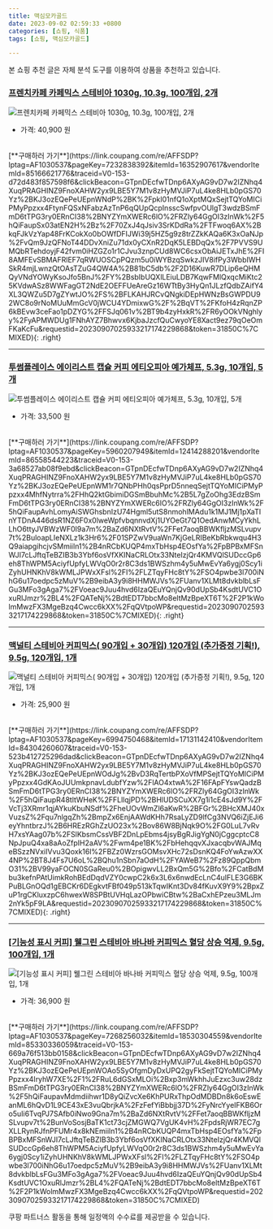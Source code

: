 ```yaml
---
title: 맥심모카골드
date: 2023-09-02 02:59:33 +0800
categories: [쇼핑, 식품]
tags: [쇼핑, 맥심모카골드]

---
```


본 쇼핑 추천 글은 자체 분석 도구를 이용하여 상품을 추천하고 있습니다.
### [프렌치카페 카페믹스 스테비아 1030g, 10.3g, 100개입, 2개](https://link.coupang.com/re/AFFSDP?lptag=AF1030537&pageKey=7232838392&itemId=16352907617&vendorItemId=85166621776&traceid=V0-153-d72d483f857598f6&clickBeacon=GTpnDEcfwTDnp6AXyAG9vD7w2IZNhq4XuqPRAGHINZ9FnoXAHW2yx9LBE5Y7M1v8zHyMVJiP7uL4ke8HLb0pGS70Yz%2BKJ3ozEQePeUEpnWNdP%2BK%2Fpkl01nfQ1oXptMQxSejtTQYoMICiPMyPpzxx4FtynFQSxNFabzAzTnP6qQUpQcpInsscSwfpvOUlgT3wdzBSmFmD6tTPG3ry0ERnCI38%2BNYZYmXWERc6lO%2FRZly64GgOI3zInWk%2F5hQiFaupSx03atEN2H%2Bz%2F70ZxJ4qJsiv3SrKDdRa%2FTFwoq6AX%2BkqFJkVzYap48FrKCokXo0bOWfDFIJWi39j5HZ5g9z8trZZkKAQa6K3xOaNJp%2FvQm9JzQFNoT44DDvXniZu71dx0yCXnR2DqK5LEBDqQx%2F7PVVS9UMQbRTehdoyjF42fvm0iHZGZo1r1CJvu3znpCUd8WC6csxObAiJETxJhE%2FI8AMFEvSBMAFRlEF7qRWUOSCpPQzm5u0iWYBzqSwkzJIV8ifPy3WbbIWHSkR4mjLwnzQtOAsTZuG4QW4A%2B81bC5db%2F2D16KuwR7DLip6eQHMQyVNdYOWyKsoJfo5BnJ%2FY%2BsbIbUQXlLEiuLDB7KqwFMlQxqcMiKtc25KVdwASz8WWFagGT2NdE2OEFFUeAreGz16WTtBy3HyQn1JLzfQdbZAifY4XL3QWZu5D7gZYwtJO%2FS%2BFLKAHJRCvQNgkiDEpHWNzBsGWPDU92WC8o9rNoMUuMmGcV0jWCU4YDmixwG%2F%2BqVT%2FKfoH4zRqnZP6kBEvw3ceFao1pDZYG%2FFSJq061v%2BT9b4zyHxkR%2FR6yOOkVNghlyy%2FyAPMWDUg1FNhAYZ7Bhwvx6KjbaJzcfQuCwyoYE8Xact9ez79qOeOmFKaKcFu&requestid=20230907025933217174229868&token=31850C%7CMIXED)
![프렌치카페 카페믹스 스테비아 1030g, 10.3g, 100개입, 2개](https://ads-partners.coupang.com/image1/IWjUsuwk1PY7BL2hIdD9EohkrQDcUuD6tudKbLTdTJWg3daWzoCG9bz4ZYzeyFNPDjNBzzQ700ahc9RyxqaRtsyJH7KG2_AJtL-kbGWe1QUuyflGQA4Kr8lIojA1sX5TX4zB3qBokhYFY9Z3fV5TtAuhxH4mOYBd-FsZ-_0QituZaPg4eVS_D0d3Zx2hMtxLZQ0qwOCRnyU0bs3D5uBTu7yFwiD-yfXpeEiVl4_E5d59NgYf5K3DwCluyuQ2Y4vpBp4hI5wN1jzj-9w4uOfLhVOcq4nDywg=)
- 가격: 40,900 원
<br>
[**구매하러 가기**](https://link.coupang.com/re/AFFSDP?lptag=AF1030537&pageKey=7232838392&itemId=16352907617&vendorItemId=85166621776&traceid=V0-153-d72d483f857598f6&clickBeacon=GTpnDEcfwTDnp6AXyAG9vD7w2IZNhq4XuqPRAGHINZ9FnoXAHW2yx9LBE5Y7M1v8zHyMVJiP7uL4ke8HLb0pGS70Yz%2BKJ3ozEQePeUEpnWNdP%2BK%2Fpkl01nfQ1oXptMQxSejtTQYoMICiPMyPpzxx4FtynFQSxNFabzAzTnP6qQUpQcpInsscSwfpvOUlgT3wdzBSmFmD6tTPG3ry0ERnCI38%2BNYZYmXWERc6lO%2FRZly64GgOI3zInWk%2F5hQiFaupSx03atEN2H%2Bz%2F70ZxJ4qJsiv3SrKDdRa%2FTFwoq6AX%2BkqFJkVzYap48FrKCokXo0bOWfDFIJWi39j5HZ5g9z8trZZkKAQa6K3xOaNJp%2FvQm9JzQFNoT44DDvXniZu71dx0yCXnR2DqK5LEBDqQx%2F7PVVS9UMQbRTehdoyjF42fvm0iHZGZo1r1CJvu3znpCUd8WC6csxObAiJETxJhE%2FI8AMFEvSBMAFRlEF7qRWUOSCpPQzm5u0iWYBzqSwkzJIV8ifPy3WbbIWHSkR4mjLwnzQtOAsTZuG4QW4A%2B81bC5db%2F2D16KuwR7DLip6eQHMQyVNdYOWyKsoJfo5BnJ%2FY%2BsbIbUQXlLEiuLDB7KqwFMlQxqcMiKtc25KVdwASz8WWFagGT2NdE2OEFFUeAreGz16WTtBy3HyQn1JLzfQdbZAifY4XL3QWZu5D7gZYwtJO%2FS%2BFLKAHJRCvQNgkiDEpHWNzBsGWPDU92WC8o9rNoMUuMmGcV0jWCU4YDmixwG%2F%2BqVT%2FKfoH4zRqnZP6kBEvw3ceFao1pDZYG%2FFSJq061v%2BT9b4zyHxkR%2FR6yOOkVNghlyy%2FyAPMWDUg1FNhAYZ7Bhwvx6KjbaJzcfQuCwyoYE8Xact9ez79qOeOmFKaKcFu&requestid=20230907025933217174229868&token=31850C%7CMIXED){: .right}
<br>

---

### [투썸플레이스 에이리스트 캡슐 커피 에티오피아 예가체프, 5.3g, 10개입, 5개](https://link.coupang.com/re/AFFSDP?lptag=AF1030537&pageKey=5960207949&itemId=12414288201&vendorItemId=86558544223&traceid=V0-153-3a68527ab08f9ebd&clickBeacon=GTpnDEcfwTDnp6AXyAG9vD7w2IZNhq4XuqPRAGHINZ9FnoXAHW2yx9LBE5Y7M1v8zHyMVJiP7uL4ke8HLb0pGS70Yz%2BKJ3ozEQePeUEpnWM1r7QNbPHh0qsPprD5nneqSejtTQYoMICiPMyPpzxx4MhfNytrra%2FHhQ2ktGbimiDGSmBbuhMc%2B5L7gZoOhg3EdzBSmFmD6tTPG3ry0ERnCI38%2BNYZYmXWERc6lO%2FRZly64GgOI3zInWk%2F5hQiFaupAvhLomyAiSWGhsbnIzU74Hgml5utS8nmohlMAdu1k1MJ1Mj1pXaTInYTDnA446dsR1NZ6F0x0lweWpfvbqnnvdXj1UYOeGt7Q1OedAnwMCyYkhLLhO6ttyJVBWzWF0I9a7m%2BaZd6NXtRvtV%2FFet7aoqBBWKfljzMSLvupv7t%2BuloapLIeNXLz1k3Hr6%2F01SPZwV9uaWn7KjGeLRIBeKbRbkwqu4H3Q9aiapgihcjvSMmiiln1%2B4nRCbKUQP4mxTbHsp4EOsfYa%2FpBPBxMFSnWJI7cLJftqTeBZIB3b3Ybf6osVfXKINaCRLOtx33NteIzjQr4KMVQlSUDccGp6eh8ThWPM5AciyfUpfyLWVqO0r2r8C3ds1BWSzhm4y5uMwEvYa6ygj0Scy1iZyhUHNKhV8kWMLJPWxXFsl%2FI%2FLZTqyFHc8tY%2FSO4pwbe3l700iNhG6u17oedpc5zMuV%2B9eibA3y9i8HHMWJVs%2FUanv1XLMt8dvkblbLsFGu3MFo3gAga7%2FVoeac9Juu4hvd6IzaQEuYQnjQv90dUpSb4KsdtUVC1OxuRlJmzr%2BL4%2FQATeNj%2BdtEDT7bbcMo8eltMzBpeXT6T%2F2P1kWolmMwzFX3MgeBzq4Cwcc6kXX%2FqQVtpoWP&requestid=20230907025933217174229868&token=31850C%7CMIXED)
![투썸플레이스 에이리스트 캡슐 커피 에티오피아 예가체프, 5.3g, 10개입, 5개](https://ads-partners.coupang.com/image1/Gyqqe_hFVcKhH9WhG1FOE2B26QVfiEs0qlEJY5p8Ukui6APwmEyj66Ot67ylZYoXlEj4pnVfLh5A6rWIfJbu8R9N1ACUh4-LCbLraXhP3ZIESRndy4qJyvNLyGBhDwWcniLjSIV7he-b3dgMWOxDjgMJDwBN2dqelMttL1iSSsTeRJx67sUAbFHqTsOWIRHeFf1GKrFJbZAkniuie123dmQvaV-D8q_gs1daigGrT4PQwOie1dvtXyGbERMjft5AduZRl2kY0w3dblDLimsz8RU8zYWUiRyPxNSkGPm-zOzHXMyOsA==)
- 가격: 33,500 원
<br>
[**구매하러 가기**](https://link.coupang.com/re/AFFSDP?lptag=AF1030537&pageKey=5960207949&itemId=12414288201&vendorItemId=86558544223&traceid=V0-153-3a68527ab08f9ebd&clickBeacon=GTpnDEcfwTDnp6AXyAG9vD7w2IZNhq4XuqPRAGHINZ9FnoXAHW2yx9LBE5Y7M1v8zHyMVJiP7uL4ke8HLb0pGS70Yz%2BKJ3ozEQePeUEpnWM1r7QNbPHh0qsPprD5nneqSejtTQYoMICiPMyPpzxx4MhfNytrra%2FHhQ2ktGbimiDGSmBbuhMc%2B5L7gZoOhg3EdzBSmFmD6tTPG3ry0ERnCI38%2BNYZYmXWERc6lO%2FRZly64GgOI3zInWk%2F5hQiFaupAvhLomyAiSWGhsbnIzU74Hgml5utS8nmohlMAdu1k1MJ1Mj1pXaTInYTDnA446dsR1NZ6F0x0lweWpfvbqnnvdXj1UYOeGt7Q1OedAnwMCyYkhLLhO6ttyJVBWzWF0I9a7m%2BaZd6NXtRvtV%2FFet7aoqBBWKfljzMSLvupv7t%2BuloapLIeNXLz1k3Hr6%2F01SPZwV9uaWn7KjGeLRIBeKbRbkwqu4H3Q9aiapgihcjvSMmiiln1%2B4nRCbKUQP4mxTbHsp4EOsfYa%2FpBPBxMFSnWJI7cLJftqTeBZIB3b3Ybf6osVfXKINaCRLOtx33NteIzjQr4KMVQlSUDccGp6eh8ThWPM5AciyfUpfyLWVqO0r2r8C3ds1BWSzhm4y5uMwEvYa6ygj0Scy1iZyhUHNKhV8kWMLJPWxXFsl%2FI%2FLZTqyFHc8tY%2FSO4pwbe3l700iNhG6u17oedpc5zMuV%2B9eibA3y9i8HHMWJVs%2FUanv1XLMt8dvkblbLsFGu3MFo3gAga7%2FVoeac9Juu4hvd6IzaQEuYQnjQv90dUpSb4KsdtUVC1OxuRlJmzr%2BL4%2FQATeNj%2BdtEDT7bbcMo8eltMzBpeXT6T%2F2P1kWolmMwzFX3MgeBzq4Cwcc6kXX%2FqQVtpoWP&requestid=20230907025933217174229868&token=31850C%7CMIXED){: .right}
<br>

---

### [맥널티 스테비아 커피믹스( 90개입 + 30개입) 120개입 (추가증정 기획!), 9.5g, 120개입, 1개](https://link.coupang.com/re/AFFSDP?lptag=AF1030537&pageKey=6994750468&itemId=17131142410&vendorItemId=84304260607&traceid=V0-153-523b412725296dad&clickBeacon=GTpnDEcfwTDnp6AXyAG9vD7w2IZNhq4XuqPRAGHINZ9FnoXAHW2yx9LBE5Y7M1v8zHyMVJiP7uL4ke8HLb0pGS70Yz%2BKJ3ozEQePeUEpnWOdJg%2BvD3RqTertbPXoVfMPSejtTQYoMICiPMyPpzxx4GdKAoJUUmkpnavLdubfYzw%2FlAO4xtwA%2F16FApFYswQadzBSmFmD6tTPG3ry0ERnCI38%2BNYZYmXWERc6lO%2FRZly64GgOI3zInWk%2F5hQiFaupR48tltWHeK%2FFLllqjPD%2BHlUDSCuXX7g1i1cE4sJd9Y%2FVcTj3XRmr1qjAYkuKbuNSdf%2FheUOvWmZl6aKwR%2BFGr%2BHcXMJ40xVuzsZ%2Fqu7nlgqZh%2BmpZx6EnjAAWdKHh7RsaLyZD9lfCg3NVQ6iZjEJi6eyYhntbrzJ%2B6HREzRGhZzUO23x%2Bov86W8BjNqk9O%2FG0LuL7vRvH7xsYAag07b%2FSlKbsmCssVBF2DnLpEbms4jsyBgRJigYgN0jCggcptcC8NpJpuQ4xa8aAoZfpIH2aAV%2Fwm4pe1BK%2FbHehqqvXJxacqbvWAJMqeBSzzNVxiIVvu3Qoxk16l%2FBZz0WzrsGOMsvXHc72sDsnKQ4FoYwAzwXX4NP%2BT8J4Fs7U6oL%2BQhu1nSbn7aOdH%2FYAWeB7%2Fz89QppQbmO31%2BV99yaFOCN0SGaReu0%2BOpigwvLL2BxQm5G%2Bfo%2FCatBdMbu3kefnPAtUimkRohBEdDqdVZY0cwpC2k6x3L6x6nwdEcLnC4ulFLE3G6BKPuBLGnOQd1gEBCKr6DEgkvtFBf049p513kTqwIKnt3Dv84fKuvX9Y9%2BpxZuP1rgCKluxzpC6hwexW8SPBtUVHqLazOPbwiCBtw%2BaCxhEPzeu3MLJm2nYk5pF9LA&requestid=20230907025933217174229868&token=31850C%7CMIXED)
![맥널티 스테비아 커피믹스( 90개입 + 30개입) 120개입 (추가증정 기획!), 9.5g, 120개입, 1개](https://ads-partners.coupang.com/image1/q7ofmf3A5ibvcp8sq1N78eviPCEYAa12hcIimJcVAB_IBJ8D54r8rIAPtCPDehN78m2qhmjrCvTmASHGERgj5GRfc_abtQ-8U9uPNRC32GLP4r_l5vWNJnOKSY3ufQFH1MIcnlRXFSa54fp35mAqL3K5zPBsWHsYe9ygHOpdA9faAM1JSVkDhnqAo3J-MGOPfdobOFV74QzwkjV71AlZj2GusVheLC7D6hOkTytJondutOoUoC35y5cyiG54Mni5WGh74tX2y98uRHtOcYAcRjlkTRdH2LuyKfI4ogMX9aHABJDQ0w==)
- 가격: 25,900 원
<br>
[**구매하러 가기**](https://link.coupang.com/re/AFFSDP?lptag=AF1030537&pageKey=6994750468&itemId=17131142410&vendorItemId=84304260607&traceid=V0-153-523b412725296dad&clickBeacon=GTpnDEcfwTDnp6AXyAG9vD7w2IZNhq4XuqPRAGHINZ9FnoXAHW2yx9LBE5Y7M1v8zHyMVJiP7uL4ke8HLb0pGS70Yz%2BKJ3ozEQePeUEpnWOdJg%2BvD3RqTertbPXoVfMPSejtTQYoMICiPMyPpzxx4GdKAoJUUmkpnavLdubfYzw%2FlAO4xtwA%2F16FApFYswQadzBSmFmD6tTPG3ry0ERnCI38%2BNYZYmXWERc6lO%2FRZly64GgOI3zInWk%2F5hQiFaupR48tltWHeK%2FFLllqjPD%2BHlUDSCuXX7g1i1cE4sJd9Y%2FVcTj3XRmr1qjAYkuKbuNSdf%2FheUOvWmZl6aKwR%2BFGr%2BHcXMJ40xVuzsZ%2Fqu7nlgqZh%2BmpZx6EnjAAWdKHh7RsaLyZD9lfCg3NVQ6iZjEJi6eyYhntbrzJ%2B6HREzRGhZzUO23x%2Bov86W8BjNqk9O%2FG0LuL7vRvH7xsYAag07b%2FSlKbsmCssVBF2DnLpEbms4jsyBgRJigYgN0jCggcptcC8NpJpuQ4xa8aAoZfpIH2aAV%2Fwm4pe1BK%2FbHehqqvXJxacqbvWAJMqeBSzzNVxiIVvu3Qoxk16l%2FBZz0WzrsGOMsvXHc72sDsnKQ4FoYwAzwXX4NP%2BT8J4Fs7U6oL%2BQhu1nSbn7aOdH%2FYAWeB7%2Fz89QppQbmO31%2BV99yaFOCN0SGaReu0%2BOpigwvLL2BxQm5G%2Bfo%2FCatBdMbu3kefnPAtUimkRohBEdDqdVZY0cwpC2k6x3L6x6nwdEcLnC4ulFLE3G6BKPuBLGnOQd1gEBCKr6DEgkvtFBf049p513kTqwIKnt3Dv84fKuvX9Y9%2BpxZuP1rgCKluxzpC6hwexW8SPBtUVHqLazOPbwiCBtw%2BaCxhEPzeu3MLJm2nYk5pF9LA&requestid=20230907025933217174229868&token=31850C%7CMIXED){: .right}
<br>

---

### [[기능성 표시 커피] 웰그린 스테비아 바나바 커피믹스 혈당 상승 억제, 9.5g, 100개입, 1개](https://link.coupang.com/re/AFFSDP?lptag=AF1030537&pageKey=7268256032&itemId=18530304559&vendorItemId=85330336059&traceid=V0-153-669a76f513bb0158&clickBeacon=GTpnDEcfwTDnp6AXyAG9vD7w2IZNhq4XuqPRAGHINZ9FnoXAHW2yx9LBE5Y7M1v8zHyMVJiP7uL4ke8HLb0pGS70Yz%2BKJ3ozEQePeUEpnWOAo5SyOfgmDyDxUPQ2gyFkSejtTQYoMICiPMyPpzxx4IryhW7XE%2F1%2FRuL6dGSxMLOi%2Bxp3mWkhhJuEzxc3uw28dzBSmFmD6tTPG3ry0ERnCI38%2BNYZYmXWERc6lO%2FRZly64GgOI3zInWk%2F5hQiFaupavMdmdiihwr1D8yQiZvcXe6KhPURxThpOdMDBDn8k6oEswEanML6hQvD1L9CE43xE3vuQbrjkA%2FzFefYiBbbjj37D%2FyNrcYyeIFKB6Oro5uIi6TvqPJ7SAfb0iNwo9Gna7m%2BaZd6NXtRvtV%2FFet7aoqBBWKfljzMSLvupv7t%2BunVoSosjBaTK1ct73cjZMGWQ7VgUK4vH%2FpdsRjWR7EC7gXLLRynRJfnPFUMr4x8kNEmiiln1%2B4nRCbKUQP4mxTbHsp4EOsfYa%2FpBPBxMFSnWJI7cLJftqTeBZIB3b3Ybf6osVfXKINaCRLOtx33NteIzjQr4KMVQlSUDccGp6eh8ThWPM5AciyfUpfyLWVqO0r2r8C3ds1BWSzhm4y5uMwEvYa6ygj0Scy1iZyhUHNKhV8kWMLJPWxXFsl%2FI%2FLZTqyFHc8tY%2FSO4pwbe3l700iNhG6u17oedpc5zMuV%2B9eibA3y9i8HHMWJVs%2FUanv1XLMt8dvkblbLsFGu3MFo3gAga7%2FVoeac9Juu4hvd6IzaQEuYQnjQv90dUpSb4KsdtUVC1OxuRlJmzr%2BL4%2FQATeNj%2BdtEDT7bbcMo8eltMzBpeXT6T%2F2P1kWolmMwzFX3MgeBzq4Cwcc6kXX%2FqQVtpoWP&requestid=20230907025933217174229868&token=31850C%7CMIXED)
![[기능성 표시 커피] 웰그린 스테비아 바나바 커피믹스 혈당 상승 억제, 9.5g, 100개입, 1개](https://ads-partners.coupang.com/image1/Y05i5T3CYun6PPInY9XxsXwqPYOGeinsj-8mMnBGG3wHPsm9neTXY77i9RhtW-OFHIEX_Ovrn7BfQMh7l3UDHoMdb3aTzDAAYaptBlQodG_UpM0IGnAJxvuaShXWpBm2duAYQQ5sQReFebORdlZTAMIYyS8gX2daZlgaf_wAVq_HliKm1QymVVbLf7vU0Z2wxAwEATi5iYuJXeaWSafmPQcS3r2Sk7swLqG2ei54l7eTn0EcWgzyoxpVfLPjag1yPtykiqLaZlXxucX9IyRE-0LPYza-VH8gx6OaF-3zJ414hJ19xQ==)
- 가격: 36,900 원
<br>
[**구매하러 가기**](https://link.coupang.com/re/AFFSDP?lptag=AF1030537&pageKey=7268256032&itemId=18530304559&vendorItemId=85330336059&traceid=V0-153-669a76f513bb0158&clickBeacon=GTpnDEcfwTDnp6AXyAG9vD7w2IZNhq4XuqPRAGHINZ9FnoXAHW2yx9LBE5Y7M1v8zHyMVJiP7uL4ke8HLb0pGS70Yz%2BKJ3ozEQePeUEpnWOAo5SyOfgmDyDxUPQ2gyFkSejtTQYoMICiPMyPpzxx4IryhW7XE%2F1%2FRuL6dGSxMLOi%2Bxp3mWkhhJuEzxc3uw28dzBSmFmD6tTPG3ry0ERnCI38%2BNYZYmXWERc6lO%2FRZly64GgOI3zInWk%2F5hQiFaupavMdmdiihwr1D8yQiZvcXe6KhPURxThpOdMDBDn8k6oEswEanML6hQvD1L9CE43xE3vuQbrjkA%2FzFefYiBbbjj37D%2FyNrcYyeIFKB6Oro5uIi6TvqPJ7SAfb0iNwo9Gna7m%2BaZd6NXtRvtV%2FFet7aoqBBWKfljzMSLvupv7t%2BunVoSosjBaTK1ct73cjZMGWQ7VgUK4vH%2FpdsRjWR7EC7gXLLRynRJfnPFUMr4x8kNEmiiln1%2B4nRCbKUQP4mxTbHsp4EOsfYa%2FpBPBxMFSnWJI7cLJftqTeBZIB3b3Ybf6osVfXKINaCRLOtx33NteIzjQr4KMVQlSUDccGp6eh8ThWPM5AciyfUpfyLWVqO0r2r8C3ds1BWSzhm4y5uMwEvYa6ygj0Scy1iZyhUHNKhV8kWMLJPWxXFsl%2FI%2FLZTqyFHc8tY%2FSO4pwbe3l700iNhG6u17oedpc5zMuV%2B9eibA3y9i8HHMWJVs%2FUanv1XLMt8dvkblbLsFGu3MFo3gAga7%2FVoeac9Juu4hvd6IzaQEuYQnjQv90dUpSb4KsdtUVC1OxuRlJmzr%2BL4%2FQATeNj%2BdtEDT7bbcMo8eltMzBpeXT6T%2F2P1kWolmMwzFX3MgeBzq4Cwcc6kXX%2FqQVtpoWP&requestid=20230907025933217174229868&token=31850C%7CMIXED)


쿠팡 파트너스 활동을 통해 일정액의 수수료를 제공받을 수 있습니다.
